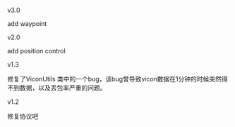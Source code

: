 v3.0

add waypoint


v2.0

add position control


v1.3

修复了ViconUtils 类中的一个bug，该bug曾导致vicon数据在1分钟的时候突然得不到数据，以及丢包率严重的问题。


v1.2

修复协议吧

